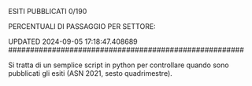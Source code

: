 ESITI PUBBLICATI 0/190 

PERCENTUALI DI PASSAGGIO PER SETTORE:

UPDATED 2024-09-05 17:18:47.408689
###################################################### 

Si tratta di un semplice script in python per controllare quando sono pubblicati gli esiti (ASN 2021, sesto quadrimestre).

